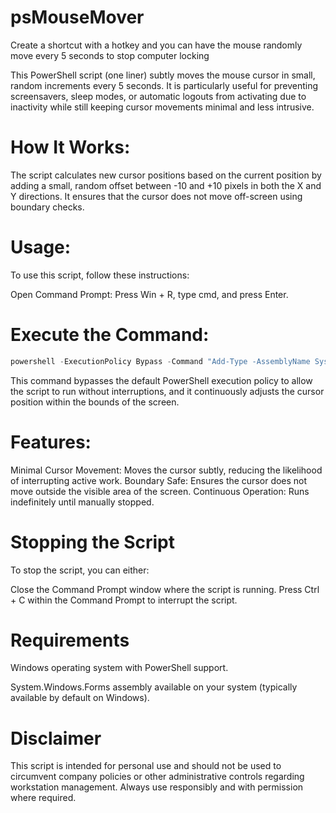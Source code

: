# psMouseMover
Create a shortcut with a hotkey and you can have the mouse randomly move every 5 seconds to stop computer locking

This PowerShell script (one liner) subtly moves the mouse cursor in small, random increments every 5 seconds. It is particularly useful for preventing screensavers, sleep modes, or automatic logouts from activating due to inactivity while still keeping cursor movements minimal and less intrusive.

# How It Works:

The script calculates new cursor positions based on the current position by adding a small, random offset between -10 and +10 pixels in both the X and Y directions. It ensures that the cursor does not move off-screen using boundary checks.

# Usage:

To use this script, follow these instructions:

Open Command Prompt: Press Win + R, type cmd, and press Enter.

# Execute the Command:

```powershell
powershell -ExecutionPolicy Bypass -Command "Add-Type -AssemblyName System.Windows.Forms; while ($true) { $currentPos = [System.Windows.Forms.Cursor]::Position; $newX = [Math]::Max(0, [Math]::Min([System.Windows.Forms.Screen]::PrimaryScreen.Bounds.Width, $currentPos.X + (Get-Random -Minimum -10 -Maximum 11))); $newY = [Math]::Max(0, [Math]::Min([System.Windows.Forms.Screen]::PrimaryScreen.Bounds.Height, $currentPos.Y + (Get-Random -Minimum -10 -Maximum 11))); [System.Windows.Forms.Cursor]::Position = New-Object System.Drawing.Point($newX, $newY); Start-Sleep -Seconds 5 }"
```

This command bypasses the default PowerShell execution policy to allow the script to run without interruptions, and it continuously adjusts the cursor position within the bounds of the screen.

# Features:

Minimal Cursor Movement: Moves the cursor subtly, reducing the likelihood of interrupting active work.
Boundary Safe: Ensures the cursor does not move outside the visible area of the screen.
Continuous Operation: Runs indefinitely until manually stopped.

# Stopping the Script

To stop the script, you can either:

Close the Command Prompt window where the script is running.
Press Ctrl + C within the Command Prompt to interrupt the script.

# Requirements

Windows operating system with PowerShell support.

System.Windows.Forms assembly available on your system (typically available by default on Windows).

# Disclaimer

This script is intended for personal use and should not be used to circumvent company policies or other administrative controls regarding workstation management. Always use responsibly and with permission where required.

